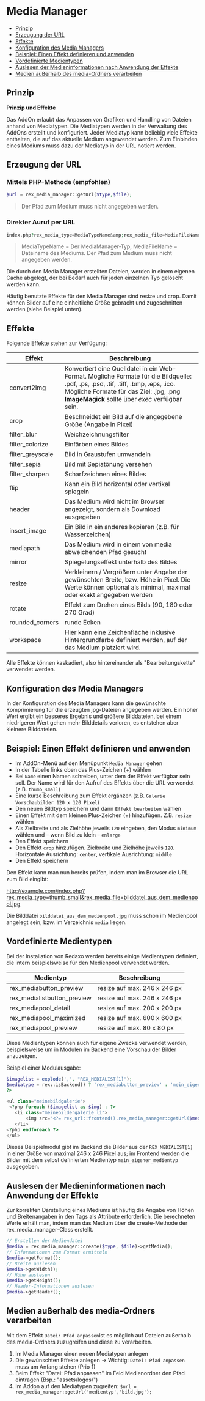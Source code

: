 # Media Manager

- [Prinzip](#prinzip)
- [Erzeugung der URL](#url)
- [Effekte](#effekte)
- [Konfiguration des Media Managers](#konfiguration)
- [Beispiel: Einen Effekt definieren und anwenden](#beispiel)
- [Vordefinierte Medientypen](#vordefiniert)
- [Auslesen der Medieninformationen nach Anwendung der Effekte](#mediainfo)
- [Medien außerhalb des media-Ordners verarbeiten](#extmedia)

<a name="prinzip"></a>

## Prinzip

**Prinzip und Effekte**

Das AddOn erlaubt das Anpassen von Grafiken und Handling von Dateien anhand von Mediatypen. Die Mediatypen werden in der Verwaltung des AddOns erstellt und konfiguriert. Jeder Mediatyp kann beliebig viele Effekte enthalten, die auf das aktuelle Medium angewendet werden. Zum Einbinden eines Mediums muss dazu der Mediatyp in der URL notiert werden.

<a name="url"></a>

## Erzeugung der URL

### Mittels PHP-Methode (empfohlen)

```php
$url = rex_media_manager::getUrl($type,$file);
```

> Der Pfad zum Medium muss nicht angegeben werden.

### Direkter Auruf per URL

```php
index.php?rex_media_type=MediaTypeName&amp;rex_media_file=MediaFileName
```

> MediaTypeName = Der MediaManager-Typ, MediaFileName = Dateiname des Mediums. Der Pfad zum Medium muss nicht angegeben werden.  

Die durch den Media Manager erstellten Dateien, werden in einem eigenen Cache abgelegt, der bei Bedarf auch für jeden einzelnen Typ gelöscht werden kann.

Häufig benutzte Effekte für den Media Manager sind resize und crop. Damit können Bilder auf eine einheitliche Größe gebracht und zugeschnitten werden (siehe Beispiel unten).

<a name="effekte"></a>

## Effekte

Folgende Effekte stehen zur Verfügung:

Effekt| Beschreibung
------------- | -------------
convert2img | Konvertiert eine Quelldatei in ein Web-Format. Mögliche Formate für die Bildquelle: .pdf, .ps, .psd, .tif,     .tiff, .bmp, .eps, .ico. Mögliche Formate für das Ziel: .jpg, .png **ImageMagick** sollte über *exec* verfügbar sein.
crop | Beschneidet ein Bild auf die angegebene Größe (Angabe in Pixel)
filter_blur | Weichzeichnungsfilter
filter_colorize | Einfärben eines Bildes
filter_greyscale | Bild in Graustufen umwandeln
filter_sepia | Bild mit Sepiatönung versehen
filter_sharpen | Scharfzeichnen eines Bildes
flip | Kann ein Bild horizontal oder vertikal spiegeln
header | Das Medium wird nicht im Browser angezeigt, sondern als Download ausgegeben
insert_image | Ein Bild in ein anderes kopieren (z.B. für Wasserzeichen)
mediapath | Das Medium wird in einem von media abweichenden Pfad gesucht
mirror | Spiegelungseffekt unterhalb des Bildes
resize | Verkleinern / Vergrößern unter Angabe der gewünschten Breite, bzw. Höhe in Pixel. Die Werte können optional als minimal, maximal oder exakt angegeben werden
rotate | Effekt zum Drehen eines Bilds (90, 180 oder 270 Grad)
rounded_corners | runde Ecken
workspace | Hier kann eine Zeichenfläche inklusive Hintergrundfarbe definiert werden, auf der das Medium platziert wird.

Alle Effekte können kaskadiert, also hintereinander als "Bearbeitungskette" verwendet werden.

<a name="konfiguration"></a>

## Konfiguration des Media Managers

In der Konfiguration des Media Managers kann die gewünschte Komprimierung für die erzeugten jpg-Dateien angegeben werden. Ein hoher Wert ergibt ein besseres Ergebnis und größere Bilddateien, bei einem niedrigeren Wert gehen mehr Bilddetails verloren, es entstehen aber kleinere Bilddateien.

<a name="beispiel"></a>

## Beispiel: Einen Effekt definieren und anwenden

- Im AddOn-Menü auf den Menüpunkt `Media Manager` gehen
- In der Tabelle links oben das Plus-Zeichen (+) wählen
- Bei `Name` einen Namen schreiben, unter dem der Effekt verfügbar sein soll. Der Name wird für den Aufruf des Effekts über die URL verwendet (z.B. `thumb_small`)
- Eine kurze Beschreibung zum Effekt ergänzen (z.B. `Galerie Vorschaubilder 120 x 120 Pixel`)
- Den neuen Bildtyp speichern und dann `Effekt bearbeiten` wählen
- Einen Effekt mit dem kleinen Plus-Zeichen (+) hinzufügen. Z.B. `resize` wählen
- Als Zielbreite und als Zielhöhe jeweils `120` eingeben, den Modus `minimum` wählen und – wenn Bild zu klein – `enlarge`
- Den Effekt speichern
- Den Effekt `crop` hinzufügen. Zielbreite und Zielhöhe jeweils `120`. Horizontale Ausrichtung: `center`, vertikale Ausrichtung: `middle`
- Den Effekt speichern

Den Effekt kann man nun bereits prüfen, indem man im Browser die URL zum Bild eingibt:

<http://example.com/index.php?rex_media_type=thumb_small&rex_media_file=bilddatei_aus_dem_medienpool.jpg>

Die Bilddatei `bilddatei_aus_dem_medienpool.jpg` muss schon im Medienpool angelegt sein, bzw. im Verzeichnis `media` liegen.

<a name="vordefiniert"></a>

## Vordefinierte Medientypen

Bei der Installation von Redaxo werden bereits einige Medientypen definiert, die intern beispielsweise für den Medienpool verwendet werden.

Medientyp | Beschreibung
------------- | -------------
rex_mediabutton_preview | resize auf max. 246 x 246 px
rex_medialistbutton_preview | resize auf max. 246 x 246 px
rex_mediapool_detail | resize auf max. 200 x 200 px
rex_mediapool_maximized | resize auf max. 600 x 600 px
rex_mediapool_preview | resize auf max. 80 x 80 px

Diese Medientypen können auch für eigene Zwecke verwendet werden, beispielsweise um in Modulen im Backend eine Vorschau der Bilder anzuzeigen.

Beispiel einer Modulausgabe:

```php
$imagelist = explode(',', "REX_MEDIALIST[1]");
$mediatype = rex::isBackend() ? 'rex_mediabutton_preview' : 'mein_eigener_medientyp';
?>

<ul class="meinebildgalerie">
 <?php foreach ($imagelist as $img) : ?>
   <li class="meinebildergalerie_li">
       <img src="<?= rex_url::frontend().rex_media_manager::getUrl($mediatype,$img); ?>">
   </li>
<?php endforeach ?>
</ul>
```

Dieses Beispielmodul gibt im Backend die Bilder aus der `REX_MEDIALIST[1]` in einer Größe von maximal 246 x 246 Pixel aus; im Frontend werden die Bilder mit dem selbst definierten Medientyp `mein_eigener_medientyp` ausgegeben.

<a name="mediainfo"></a>

## Auslesen der Medieninformationen nach Anwendung der Effekte

Zur korrekten Darstellung eines Mediums ist häufig die Angabe von Höhen und Breitenangaben in den Tags als Attribute erforderlich. Die berechneten Werte erhält man, indem man das Medium über die create-Methode der rex_media_manager-Class erstellt.

```php
// Erstellen der Mediendatei
$media = rex_media_manager::create($type, $file)->getMedia();
// Informationen zum Format ermitteln
$media->getFormat();
// Breite auslesen
$media->getWidth();
// Höhe auslesen
$media->getHeight();
// Header-Informationen auslesen
$media->getHeader();
```

<a name="extmedia"></a>

## Medien außerhalb des media-Ordners verarbeiten

Mit dem Effekt `Datei: Pfad anpassen`ist es möglich auf Dateien außerhalb des media-Ordners zuzugreifen und diese zu verarbeiten.

1. Im Media Manager einen neuen Mediatypen anlegen
2. Die gewünschten Effekte anlegen -> Wichtig: `Datei: Pfad anpassen` muss am Anfang stehen (Prio 1)
3. Beim Effekt "Datei: Pfad anpassen" im Feld Medienordner den Pfad eintragen (Bsp.: "assets/logos/")
4. Im Addon auf den Mediatypen zugreifen: `$url = rex_media_manager::getUrl('medientyp','bild.jpg');`
